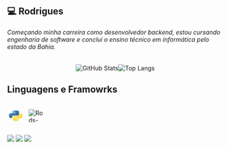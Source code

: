 ## 💻 Rodrigues
###### Começando minha carreira como desenvolvedor backend, estou cursando engenharia de software e concluí o ensino técnico em informática pelo estado da Bahia.

<div style="display: flex; justify-content: center; align-items: center;">
  <picture>
    <source
      srcset="https://github-readme-stats.vercel.app/api?username=Rodriguesrods&show_icons=true&theme=dracula"
      media="(prefers-color-scheme: dark)"
    />
    <source
      srcset="https://github-readme-stats.vercel.app/api?username=Rodriguesrods&show_icons=true&theme=light"
      media="(prefers-color-scheme: dark), (prefers-color-scheme: no-preference)"
    />
    <img src="https://github-readme-stats.vercel.app/api?username=Rodriguesrods&show_icons=true&theme=radical" alt="GitHub Stats" />
  </picture>
 
  <img src="https://github-readme-stats.vercel.app/api/top-langs/?username=Rodriguesrods&hide_progress=true&theme=radical" alt="Top Langs" />
</div>

 ## Linguagens e Framowrks
 
<div style="display: inline_block"><br>
  <div style="display: flex; align-items: center; gap: 10px;">
  <img align="center" alt="Rods-Python" height="30" width="40" src="https://raw.githubusercontent.com/devicons/devicon/master/icons/python/python-original.svg">

  <img align="center" alt="Rods-Cplusplus" height="30" width="40" src="https://upload.wikimedia.org/wikipedia/commons/1/18/ISO_C%2B%2B_Logo.svg">

</div>



##

<div> 
  <a href="https://instagram.com/_rodrigues.jao" target="_blank"><img src="https://img.shields.io/badge/-Instagram-%23E4405F?style=for-the-badge&logo=instagram&logoColor=white" target="_blank"></a> 
  <a href = "mailto:contatorodriguesrods@gmail.com"><img src="https://img.shields.io/badge/-Gmail-%23333?style=for-the-badge&logo=gmail&logoColor=white" target="_blank"></a>
  <a href="https://www.linkedin.com/in/joaopaulorodriguess" target="_blank"><img src="https://img.shields.io/badge/-LinkedIn-%230077B5?style=for-the-badge&logo=linkedin&logoColor=white" target="_blank"></a> 
  
</div>

